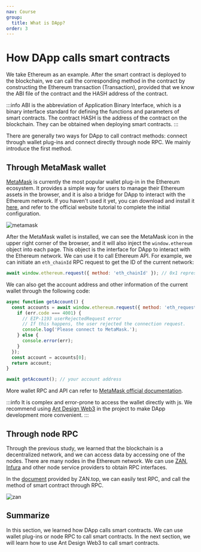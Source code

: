 ```yaml
---
nav: Course
group:
  title: What is DApp?
order: 3
---
```


# How DApp calls smart contracts

We take Ethereum as an example. After the smart contract is deployed to the blockchain, we can call the corresponding method in the contract by constructing the Ethereum transaction (Transaction), provided that we know the ABI file of the contract and the HASH address of the contract.

<!-- prettier-ignore -->
:::info
ABI is the abbreviation of Application Binary Interface, which is a binary interface standard for defining the functions and parameters of smart contracts. The contract HASH is the address of the contract on the blockchain. They can be obtained when deploying smart contracts.
:::

There are generally two ways for DApp to call contract methods: connect through wallet plug-ins and connect directly through node RPC. We mainly introduce the first method.

## Through MetaMask wallet

[MetaMask](https://metamask.io/) is currently the most popular wallet plug-in in the Ethereum ecosystem. It provides a simple way for users to manage their Ethereum assets in the browser, and it is also a bridge for DApp to interact with the Ethereum network. If you haven't used it yet, you can download and install it [here](https://metamask.io/download/), and refer to the official website tutorial to complete the initial configuration.

![metamask](./img/metamask.png)

After the MetaMask wallet is installed, we can see the MetaMask icon in the upper right corner of the browser, and it will also inject the `window.ethereum` object into each page. This object is the interface for DApp to interact with the Ethereum network. We can use it to call Ethereum API. For example, we can initiate an `eth_chainId` RPC request to get the ID of the current network:

```js
await window.ethereum.request({ method: 'eth_chainId' }); // 0x1 represents the Ethereum mainnet
```

We can also get the account address and other information of the current wallet through the following code:

```js
async function getAccount() {
  const accounts = await window.ethereum.request({ method: 'eth_requestAccounts' }).catch((err) => {
    if (err.code === 4001) {
      // EIP-1193 userRejectedRequest error
      // If this happens, the user rejected the connection request.
      console.log('Please connect to MetaMask.');
    } else {
      console.error(err);
    }
  });
  const account = accounts[0];
  return account;
}

await getAccount(); // your account address
```

More wallet RPC and API can refer to [MetaMask official documentation](https://docs.metamask.io/guide/rpc-api.html#other-rpc-methods).

<!-- prettier-ignore -->
:::info
It is complex and error-prone to access the wallet directly with js. We recommend using [Ant Design Web3](./dev-init.md) in the project to make DApp development more convenient.
:::

## Through node RPC

Through the previous study, we learned that the blockchain is a decentralized network, and we can access data by accessing one of the nodes. There are many nodes in the Ethereum network. We can use [ZAN](https://zan.top/?chInfo=ch_antdweb3), [Infura](https://infura.io/) and other node service providers to obtain RPC interfaces.

In the [document](https://docs.zan.top/reference/eth-accounts) provided by ZAN.top, we can easily test RPC, and call the method of smart contract through RPC.

![zan](./img/zan-api-doc.png)

## Summarize

In this section, we learned how DApp calls smart contracts. We can use wallet plug-ins or node RPC to call smart contracts. In the next section, we will learn how to use Ant Design Web3 to call smart contracts.
